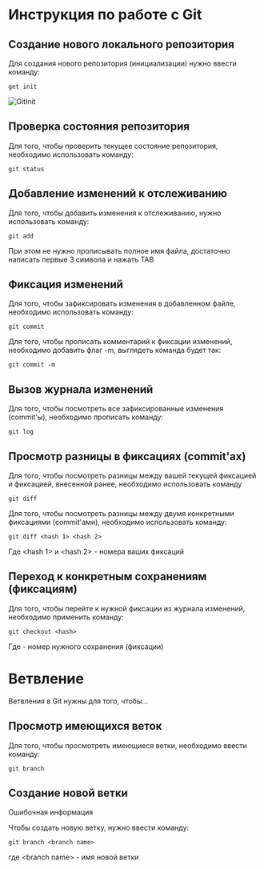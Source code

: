 # **Инструкция по работе с Git**

## Создание нового локального репозитория ##

Для создания нового репозитория (инициализации) нужно ввести команду:

    get init

![GitInit](GitInit.jpg)

## Проверка состояния репозитория

Для того, чтобы проверить текущее состояние репозитория, необходимо использовать команду:

    git status

## Добавление изменений к отслеживанию

Для того, чтобы добавить изменения к отслеживанию, нужно использовать команду:

    git add

При этом не нужно прописывать полное имя файла, достаточно написать первые 3 символа и нажать TAB

## Фиксация изменений

Для того, чтобы зафиксировать изменения в добавленном файле, необходимо использовать команду:

    git commit

Для того, чтобы прописать комментарий к фиксации изменений, необходимо добавить флаг -m, выглядеть команда будет так:

    git commit -m

## Вызов журнала изменений

Для того, чтобы посмотреть все зафиксированные изменения (commit'ы), необходимо прописать команду:

    git log

## Просмотр разницы в фиксациях (commit'ах)

Для того, чтобы посмотреть разницы между вашей текущей фиксацией и  фиксацией, внесенной ранее, необходимо использовать команду 

    git diff

Для того, чтобы посмотреть разницы между двумя конкретными фиксациями (commit'ами), необходимо использовать команду:

    git diff <hash 1> <hash 2>

Где <hash 1> и <hash 2> - номера ваших фиксаций

## Переход к конкретным сохранениям (фиксациям)

Для того, чтобы перейте к нужной фиксации из журнала изменений, необходимо применить команду:

    git checkout <hash>

Где <hash> - номер нужного сохранения (фиксации)

# Ветвление

Ветвления в Git нужны для того, чтобы...

## Просмотр имеющихся веток

Для того, чтобы просмотреть имеющиеся ветки, необходимо ввести команду:

    git branch

## Создание новой ветки

Ошибочная информация

Чтобы создать новую ветку, нужно ввести команду:

    git branch <branch name>

где \<branch name\> - имя новой ветки
